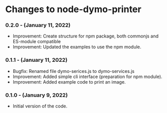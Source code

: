 # Changes to node-dymo-printer

### 0.2.0 - (January 11, 2022)

- Improvement: Create structure for npm package, both commonjs and ES-module compatible
- Improvement: Updated the examples to use the npm module. 

### 0.1.1 - (January 11, 2022)

- Bugfix: Renamed file dymo-serices.js to dymo-services.js
- Improvement: Added simple cli interface (preparation for npm module).
- Improvement: Added example code to print an image.

### 0.1.0 - (January 9, 2022)

- Initial version of the code.
